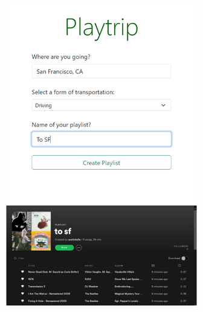 ![image info](https://github.com/aukeller/PlayTrip/blob/main/main_page.PNG)
![image info](https://github.com/aukeller/PlayTrip/blob/main/playlist.PNG)
